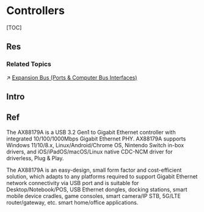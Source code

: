 # Controllers

[TOC]



## Res
### Related Topics
↗ [Expansion Bus (Ports & Computer Bus Interfaces)](../../Computer%20Bus%20(Datapath)/Expansion%20Bus%20(Ports%20&%20Computer%20Bus%20Interfaces)/Expansion%20Bus%20(Ports%20&%20Computer%20Bus%20Interfaces).md)



## Intro


## Ref
[AX88179A | ASIX]: https://www.asix.com.tw/en/product/USBEthernet/Super-Speed_USB_Ethernet/AX88179A

The AX88179A is a USB 3.2 Gen1 to Gigabit Ethernet controller with integrated 10/100/1000Mbps Gigabit Ethernet PHY. AX88179A supports Windows 11/10/8.x, Linux/Android/Chrome OS, Nintendo Switch in-box drivers, and iOS/iPadOS/macOS/Linux native CDC-NCM driver for driverless, Plug & Play.   
  
The AX88179A is an easy-design, small form factor and cost-efficient solution, which adapts to any platforms required to support Gigabit Ethernet network connectivity via USB port and is suitable for Desktop/Notebook/POS, USB Ethernet dongles, docking stations, smart mobile device cradles, game consoles, smart camera/IP STB, 5G/LTE router/gateway, etc. smart home/office applications.
